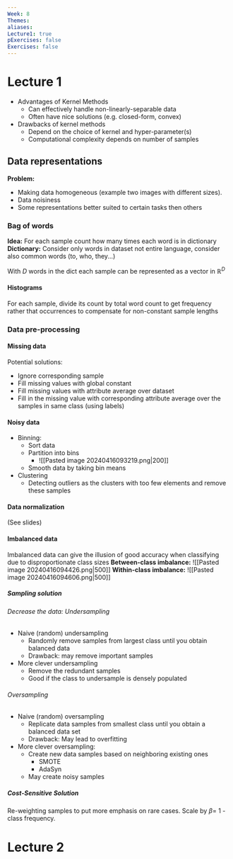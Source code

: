 ```yaml
---
Week: 8
Themes: 
aliases: 
Lecture1: true
pExercises: false
Exercises: false
---
```



# Lecture 1

- Advantages of Kernel Methods
	- Can effectively handle non-linearly-separable data
	- Often have nice solutions (e.g. closed-form, convex)
- Drawbacks of kernel methods
	- Depend on the choice of kernel and hyper-parameter(s)
	- Computational complexity depends on number of samples

## Data representations
**Problem:** 
- Making data homogeneous (example two images with different sizes).
- Data noisiness
- Some representations better suited to certain tasks then others

### Bag of words
**Idea:** For each sample count how many times each word is in dictionary
**Dictionary:** Consider only words in dataset not entire language, consider also common words (to, who, they...)

With $D$ words in the dict each sample can be represented as a vector in $\mathbb{R}^{D}$ 
#### Histograms
For each sample, divide its count by total word count to get frequency rather that occurrences to compensate for non-constant sample lengths

### Data pre-processing
#### Missing data
Potential solutions:
- Ignore corresponding sample
- Fill missing values with global constant
- Fill missing values with attribute average over dataset
- Fill in the missing value with corresponding attribute average over the samples in same class (using labels)
#### Noisy data
- Binning:
	- Sort data
	- Partition into bins
		- ![[Pasted image 20240416093219.png|200]]
	- Smooth data by taking bin means
- Clustering
	- Detecting outliers as the clusters with too few elements and remove these samples
#### Data normalization
(See slides)
#### Imbalanced data
Imbalanced data can give the illusion of good accuracy when classifying due to disproportionate class sizes
**Between-class imbalance:**
![[Pasted image 20240416094426.png|500]]
**Within-class imbalance:**
![[Pasted image 20240416094606.png|500]]
##### Sampling solution
###### Decrease the data: Undersampling
- Naive (random) undersampling
	- Randomly remove samples from largest class until you obtain balanced data
	- Drawback: may remove important samples
- More clever undersampling
	- Remove the redundant samples
	- Good if the class to undersample is densely populated
###### Oversampling
- Naive (random) oversampling
	- Replicate data samples from smallest class until you obtain a balanced data set
	- Drawback: May lead to overfitting
- More clever oversampling:
	- Create new data samples based on neighboring existing ones
		- SMOTE
		- AdaSyn
	- May create noisy samples
##### Cost-Sensitive Solution
Re-weighting samples to put more emphasis on rare cases.
Scale by $\beta =$ 1 - class frequency.
# Lecture 2

